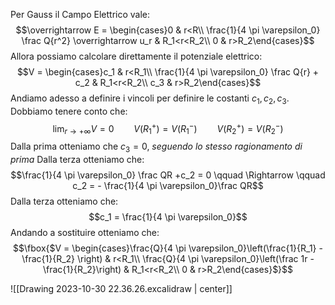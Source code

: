 Per Gauss il Campo Elettrico vale: $$\overrightarrow E = \begin{cases}0 & r<R\\ \frac{1}{4 \pi \varepsilon_0} \frac Q{r^2} \overrightarrow u_r & R_1<r<R_2\\ 0 & r>R_2\end{cases}$$
Allora possiamo calcolare direttamente il potenziale elettrico: $$V = \begin{cases}c_1 & r<R_1\\ \frac{1}{4 \pi \varepsilon_0} \frac Q{r} + c_2 & R_1<r<R_2\\ c_3 & r>R_2\end{cases}$$
Andiamo adesso a definire i vincoli per definire le costanti $c_1,c_2,c_3$.
Dobbiamo tenere conto che: $$\lim_{r \rightarrow +∞}V = 0 \qquad V(R^+_1) = V(R^-_1) \qquad V(R_2^+) = V(R_2^-)$$
Dalla prima otteniamo che $c_3 = 0$, *seguendo lo stesso ragionamento di prima*
Dalla terza otteniamo che: $$\frac{1}{4 \pi \varepsilon_0} \frac QR +c_2 = 0 \qquad \Rightarrow \qquad c_2 = - \frac{1}{4 \pi \varepsilon_0}\frac QR$$
Dalla terza otteniamo che: $$c_1 = \frac{1}{4 \pi \varepsilon_0}$$
Andando a sostituire otteniamo che: $$\fbox{$V = \begin{cases}\frac{Q}{4 \pi \varepsilon_0}\left(\frac{1}{R_1} - \frac{1}{R_2} \right) & r<R_1\\ \frac{Q}{4 \pi \varepsilon_0}\left(\frac 1r - \frac{1}{R_2}\right) & R_1<r<R_2\\ 0 & r>R_2\end{cases}$}$$

![[Drawing 2023-10-30 22.36.26.excalidraw | center]]